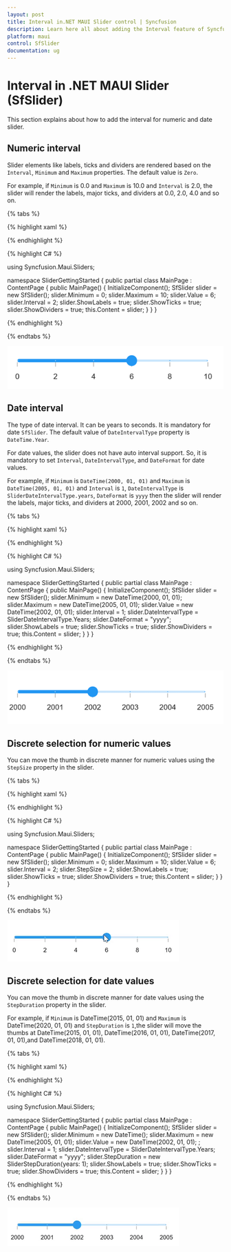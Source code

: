 ```yaml
---
layout: post
title: Interval in.NET MAUI Slider control | Syncfusion 
description: Learn here all about adding the Interval feature of Syncfusion .NET MAUI Slider (SfSlider) control and more.
platform: maui
control: SfSlider
documentation: ug
---
```


# Interval in .NET MAUI Slider (SfSlider)

This section explains about how to add the interval for numeric and date slider.

## Numeric interval

Slider elements like labels, ticks and dividers are rendered based on the `Interval`, `Minimum` and `Maximum` properties. The default value is `Zero`.

For example, if `Minimum` is 0.0 and `Maximum` is 10.0 and `Interval` is 2.0, the slider will render the labels, major ticks, and dividers at 0.0, 2.0, 4.0 and so on.

{% tabs %}

{% highlight xaml %}

<ContentPage>
    <sliders:SfSlider Minimum="0" Maximum="10" Interval="2" Value="6" ShowLabels="True" ShowTicks="True" ShowDividers="True">
    </sliders:SfSlider>
 </ContentPage>

{% endhighlight %}

{% highlight C# %}

using Syncfusion.Maui.Sliders;

namespace SliderGettingStarted
{
    public partial class MainPage : ContentPage
    {
        public MainPage()
        {
            InitializeComponent();
          	SfSlider slider = new SfSlider();
            slider.Minimum = 0;
            slider.Maximum = 10;
            slider.Value = 6;
            slider.Interval = 2;
            slider.ShowLabels = true;
            slider.ShowTicks = true;
            slider.ShowDividers = true;
            this.Content = slider;
        }
    }
}

{% endhighlight %}

{% endtabs %}

![Slider numeric interval](images/interval/numeric-interval.png)

## Date interval

The type of date interval. It can be years to seconds. It is mandatory for date `SfSlider`. The default value of `DateIntervalType` property is `DateTime.Year`.

For date values, the slider does not have auto interval support. So, it is mandatory to set `Interval`, `DateIntervalType`, and `DateFormat` for date values.

For example, if `Minimum` is `DateTime(2000, 01, 01)` and `Maximum` is `DateTime(2005, 01, 01)` and `Interval` is `1`, `DateIntervalType` is `SliderDateIntervalType.years`, `DateFormat` is `yyyy` then the slider will render the labels, major ticks, and dividers at 2000, 2001, 2002 and so on.

{% tabs %}

{% highlight xaml %}

<ContentPage>
    <sliders:SfSlider Minimum="2000-01-01" Maximum="2005-01-01" Interval="1" Value="2002-01-01" DateFormat="yyyy" DateIntervalType="Years" ShowLabels="True" ShowTicks="True" ShowDividers="True">
    </sliders:SfSlider>
 </ContentPage>

{% endhighlight %}

{% highlight C# %}

using Syncfusion.Maui.Sliders;

namespace SliderGettingStarted
{
    public partial class MainPage : ContentPage
    {
        public MainPage()
        {
            InitializeComponent();
          	SfSlider slider = new SfSlider();
            slider.Minimum = new DateTime(2000, 01, 01);
            slider.Maximum = new DateTime(2005, 01, 01);
            slider.Value = new DateTime(2002, 01, 01); 
            slider.Interval = 1;
            slider.DateIntervalType = SliderDateIntervalType.Years;
            slider.DateFormat = "yyyy";
            slider.ShowLabels = true;
            slider.ShowTicks = true;
            slider.ShowDividers = true;
            this.Content = slider;
        }
    }
}

{% endhighlight %}

{% endtabs %}

![Slider date interval](images/interval/date-interval.png)

## Discrete selection for numeric values

You can move the thumb in discrete manner for numeric values using the `StepSize` property in the slider.

{% tabs %}

{% highlight xaml %}

<ContentPage>
    <sliders:SfSlider Minimum="0" Maximum="10" Interval="2" StepSize="2" Value="6" ShowLabels="True" ShowTicks="True" ShowDividers="True">
    </sliders:SfSlider>
 </ContentPage>

{% endhighlight %}

{% highlight C# %}

using Syncfusion.Maui.Sliders;

namespace SliderGettingStarted
{
    public partial class MainPage : ContentPage
    {
        public MainPage()
        {
            InitializeComponent();
          	 SfSlider slider = new SfSlider();
            slider.Minimum = 0;
            slider.Maximum = 10;
            slider.Value = 6;
            slider.Interval = 2;
            slider.StepSize = 2;
            slider.ShowLabels = true;
            slider.ShowTicks = true;
            slider.ShowDividers = true;
            this.Content = slider;
        }
    }
}

{% endhighlight %}

{% endtabs %}

![Slider numeric discrete mode](images/interval/step-size.gif)

## Discrete selection for date values

You can move the thumb in discrete manner for date values using the `StepDuration` property in the slider.

For example, if `Minimum` is DateTime(2015, 01, 01) and `Maximum` is DateTime(2020, 01, 01) and `StepDuration` is `1`,the slider will move the thumbs at DateTime(2015, 01, 01), DateTime(2016, 01, 01), DateTime(2017, 01, 01),and DateTime(2018, 01, 01).

{% tabs %}

{% highlight xaml %}

<ContentPage>
     <sliders:SfSlider Minimum="2000-01-01" Maximum="2005-01-01" Interval="1" StepDuration="1" Value="2002-01-01" DateFormat="yyyy" DateIntervalType="Years" ShowLabels="True" ShowTicks="True" ShowDividers="True">
     </sliders:SfSlider>
 </ContentPage>

{% endhighlight %}

{% highlight C# %}

using Syncfusion.Maui.Sliders;

namespace SliderGettingStarted
{
    public partial class MainPage : ContentPage
    {
        public MainPage()
        {
            InitializeComponent();
          	 SfSlider slider = new SfSlider();
            slider.Minimum = new DateTime();
            slider.Maximum = new DateTime(2005, 01, 01);
            slider.Value = new DateTime(2002, 01, 01); ;
            slider.Interval = 1;
            slider.DateIntervalType = SliderDateIntervalType.Years;
            slider.DateFormat = "yyyy";
            slider.StepDuration = new SliderStepDuration(years: 1);
            slider.ShowLabels = true;
            slider.ShowTicks = true;
            slider.ShowDividers = true;
            this.Content = slider;
        }
    }
}

{% endhighlight %}

{% endtabs %}

![Slider date discrete mode](images/interval/step-duration.gif)
